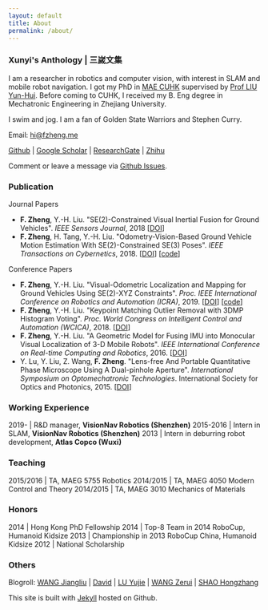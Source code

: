 ```yaml
---
layout: default
title: About
permalink: /about/
---
```


### Xunyi's Anthology | 三嵗文集

I am a researcher in robotics and computer vision, with interest in SLAM and mobile robot navigation.
I got my PhD in [MAE CUHK](http://www.mae.cuhk.edu.hk) supervised by [Prof LIU Yun-Hui](http://www.ri.cuhk.edu.hk/yhliu).
Before coming to CUHK, I received my B. Eng degree in Mechatronic Engineering in Zhejiang University.

I swim and jog. I am a fan of Golden State Warriors and Stephen Curry.

Email: [hi@fzheng.me](mailto:hi@fzheng.me)

[Github](https://github.com/izhengfan) \| [Google Scholar](https://scholar.google.com/citations?user=PZOTyfIAAAAJ&hl=en) \| [ResearchGate](https://www.researchgate.net/profile/Fan_Zheng15) \| [Zhihu](http://www.zhihu.com/people/izhengfan)

Comment or leave a message via [Github Issues](https://github.com/izhengfan/izhengfan.github.io/issues).

### Publication

Journal Papers

* __F. Zheng__, Y.-H. Liu. "SE(2)-Constrained Visual Inertial Fusion for Ground Vehicles". _IEEE Sensors Journal_, 2018 \[[DOI](https://doi.org/10.1109/JSEN.2018.2873055)\]
* __F. Zheng__, H. Tang, Y.-H. Liu. "Odometry-Vision-Based Ground Vehicle Motion Estimation With SE(2)-Constrained SE(3) Poses". _IEEE Transactions on Cybernetics_, 2018. \[[DOI](https://doi.org/10.1109/TCYB.2018.2831900)\] \[[code](https://github.com/izhengfan/se2clam)\]

Conference Papers

* __F. Zheng__, Y.-H. Liu. "Visual-Odometric Localization and Mapping for Ground Vehicles Using SE(2)-XYZ Constraints". _Proc. IEEE International Conference on Robotics and Automation (ICRA)_, 2019. \[[DOI](https://doi.org/10.1109/ICRA.2019.8793928)\] \[[code](https://github.com/izhengfan/se2lam)\]
* __F. Zheng__, Y.-H. Liu. "Keypoint Matching Outlier Removal with 3DMP Histogram Voting". _Proc. World Congress on Intelligent Control and Automation (WCICA)_, 2018. \[[DOI](https://doi.org/10.1109/WCICA.2018.8630329)\]
* __F. Zheng__, Y.-H. Liu. "A Geometric Model for Fusing IMU into Monocular Visual Localization of 3-D Mobile Robots". _IEEE International Conference on Real-time Computing and Robotics_, 2016. \[[DOI](https://doi.org/10.1109/RCAR.2016.7784043)\]
* Y. Lu, Y. Liu, Z. Wang, __F. Zheng__. "Lens-free And Portable Quantitative Phase Microscope Using A Dual-pinhole Aperture". _International Symposium on Optomechatronic Technologies_. International Society for Optics and Photonics, 2015. \[[DOI](https://doi.org/10.1051/matecconf/20153204002)\]


### Working Experience

2019-     | R&D manager, __VisionNav Robotics (Shenzhen)__
2015-2016 | Intern in SLAM, __VisionNav Robotics (Shenzhen)__
2013 |  Intern in deburring robot development, __Atlas Copco (Wuxi)__

### Teaching

2015/2016	|  TA, MAEG 5755 Robotics
2014/2015   |  TA, MAEG 4050 Modern Control and Theory
2014/2015   |  TA, MAEG 3010 Mechanics of Materials

### Honors

2014	| Hong Kong PhD Fellowship
2014	| Top-8 Team in 2014 RoboCup, Humanoid Kidsize
2013	| Championship in 2013 RoboCup China, Humanoid Kidsize
2012	| National Scholarship

### Others

Blogroll:
[WANG Jiangliu](https://laura-wang.github.io/) \| 
[David](https://www.polyu.edu.hk/me/david/) \| [LU Yujie](https://ytdonkey3456.wixsite.com/yjlu/) \| [WANG Zerui](http://www.wangzerui.com) \| [SHAO Hongzhang](http://steve-shao.github.io)

This site is built with [Jekyll](http://jekyllrb.com/) hosted on Github.

